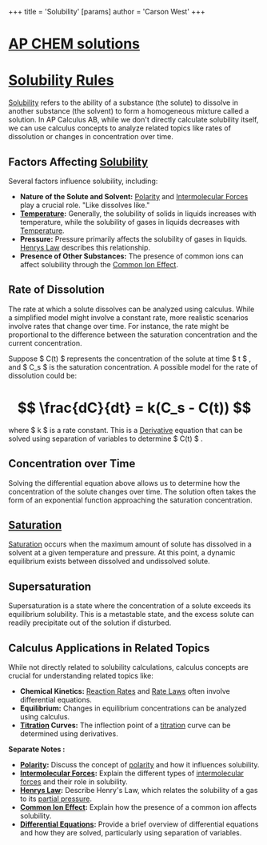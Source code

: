 +++
 title = 'Solubility'
[params]
	author = 'Carson West'
+++
# [AP CHEM solutions](./../ap-chem-solutions/)
# [Solubility Rules](./../solubility-rules/)

[Solubility](./../solubility/) refers to the ability of a substance (the solute) to dissolve in another substance (the solvent) to form a homogeneous mixture called a solution.  In AP Calculus AB, while we don't directly calculate solubility itself, we can use calculus concepts to analyze related topics like rates of dissolution or changes in concentration over time.

## Factors Affecting [Solubility](./../solubility/)

Several factors influence solubility, including:

* **Nature of the Solute and Solvent:**  [Polarity](./../polarity/) and [Intermolecular Forces](./../intermolecular-forces/) play a crucial role. "Like dissolves like."
* **[Temperature](./../temperature/):**  Generally, the solubility of solids in liquids increases with temperature, while the solubility of gases in liquids decreases with [Temperature](./../temperature/).
* **Pressure:**  Pressure primarily affects the solubility of gases in liquids.  [Henrys Law](./../henrys-law/) describes this relationship.
* **Presence of Other Substances:**  The presence of common ions can affect solubility through the [Common Ion Effect](./../common-ion-effect/).


## Rate of Dissolution

The rate at which a solute dissolves can be analyzed using calculus. While a simplified model might involve a constant rate, more realistic scenarios involve rates that change over time.  For instance, the rate might be proportional to the difference between the saturation concentration and the current concentration.

Suppose  $ C(t) $  represents the concentration of the solute at time  $ t $ , and  $ C_s $  is the saturation concentration. A possible model for the rate of dissolution could be:

#  $$ \frac{dC}{dt} = k(C_s - C(t)) $$  
where  $ k $  is a rate constant.  This is a [Derivative](./../derivative/) equation that can be solved using separation of variables to determine  $ C(t) $ .


## Concentration over Time

Solving the differential equation above allows us to determine how the concentration of the solute changes over time.  The solution often takes the form of an exponential function approaching the saturation concentration.

## [Saturation](./../saturation/)

[Saturation](./../saturation/) occurs when the maximum amount of solute has dissolved in a solvent at a given temperature and pressure. At this point, a dynamic equilibrium exists between dissolved and undissolved solute.


## Supersaturation

Supersaturation is a state where the concentration of a solute exceeds its equilibrium solubility. This is a metastable state, and the excess solute can readily precipitate out of the solution if disturbed.


## Calculus Applications in Related Topics

While not directly related to solubility calculations, calculus concepts are crucial for understanding related topics like:

* **Chemical Kinetics:**  [Reaction Rates](./../reaction-rates/) and [Rate Laws](./../rate-laws/) often involve differential equations.
* **Equilibrium:**  Changes in equilibrium concentrations can be analyzed using calculus.
* **[Titration](./../titration/) Curves:**  The inflection point of a [titration](./../titration/) curve can be determined using derivatives.


**Separate Notes :**

* **[Polarity](./../polarity/):**  Discuss the concept of [polarity](./../polarity/) and how it influences solubility.
* **[Intermolecular Forces](./../intermolecular-forces/):** Explain the different types of [intermolecular forces](./../intermolecular-forces/) and their role in solubility.
* **[Henrys Law](./../henrys-law/):** Describe Henry's Law, which relates the solubility of a gas to its [partial pressure](./../partial-pressure/).
* **[Common Ion Effect](./../common-ion-effect/):** Explain how the presence of a common ion affects solubility.
* **[Differential Equations](./../differential-equations/):**  Provide a brief overview of differential equations and how they are solved, particularly using separation of variables.
